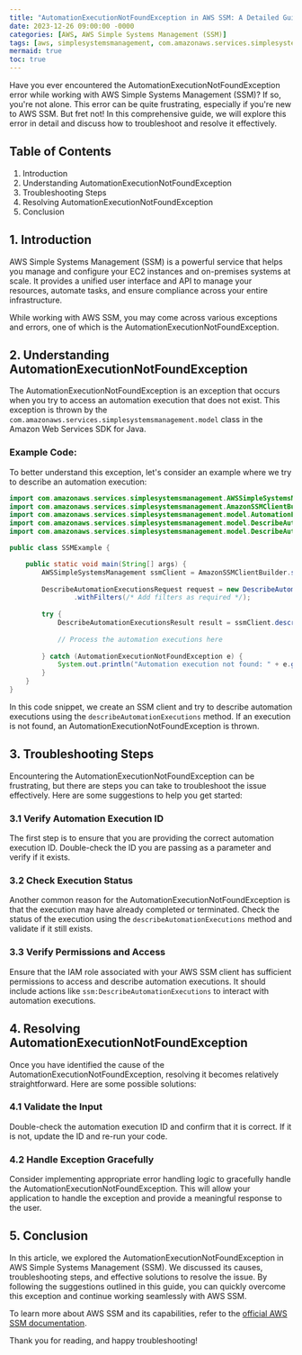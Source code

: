 ```yaml
---
title: "AutomationExecutionNotFoundException in AWS SSM: A Detailed Guide"
date: 2023-12-26 09:00:00 -0000
categories: [AWS, AWS Simple Systems Management (SSM)]
tags: [aws, simplesystemsmanagement, com.amazonaws.services.simplesystemsmanagement.model]
mermaid: true
toc: true
---
```



Have you ever encountered the AutomationExecutionNotFoundException error while working with AWS Simple Systems Management (SSM)? If so, you're not alone. This error can be quite frustrating, especially if you're new to AWS SSM. But fret not! In this comprehensive guide, we will explore this error in detail and discuss how to troubleshoot and resolve it effectively.

## Table of Contents
1. Introduction
2. Understanding AutomationExecutionNotFoundException
3. Troubleshooting Steps
4. Resolving AutomationExecutionNotFoundException
5. Conclusion

## 1. Introduction

AWS Simple Systems Management (SSM) is a powerful service that helps you manage and configure your EC2 instances and on-premises systems at scale. It provides a unified user interface and API to manage your resources, automate tasks, and ensure compliance across your entire infrastructure.

While working with AWS SSM, you may come across various exceptions and errors, one of which is the AutomationExecutionNotFoundException.

## 2. Understanding AutomationExecutionNotFoundException

The AutomationExecutionNotFoundException is an exception that occurs when you try to access an automation execution that does not exist. This exception is thrown by the `com.amazonaws.services.simplesystemsmanagement.model` class in the Amazon Web Services SDK for Java.

### Example Code:

To better understand this exception, let's consider an example where we try to describe an automation execution:

```java
import com.amazonaws.services.simplesystemsmanagement.AWSSimpleSystemsManagement;
import com.amazonaws.services.simplesystemsmanagement.AmazonSSMClientBuilder;
import com.amazonaws.services.simplesystemsmanagement.model.AutomationExecutionNotFoundException;
import com.amazonaws.services.simplesystemsmanagement.model.DescribeAutomationExecutionsRequest;
import com.amazonaws.services.simplesystemsmanagement.model.DescribeAutomationExecutionsResult;

public class SSMExample {

    public static void main(String[] args) {
        AWSSimpleSystemsManagement ssmClient = AmazonSSMClientBuilder.standard().build();
        
        DescribeAutomationExecutionsRequest request = new DescribeAutomationExecutionsRequest()
                .withFilters(/* Add filters as required */);
        
        try {
            DescribeAutomationExecutionsResult result = ssmClient.describeAutomationExecutions(request);
            
            // Process the automation executions here
            
        } catch (AutomationExecutionNotFoundException e) {
            System.out.println("Automation execution not found: " + e.getMessage());
        }
    }
}
```

In this code snippet, we create an SSM client and try to describe automation executions using the `describeAutomationExecutions` method. If an execution is not found, an AutomationExecutionNotFoundException is thrown.

## 3. Troubleshooting Steps

Encountering the AutomationExecutionNotFoundException can be frustrating, but there are steps you can take to troubleshoot the issue effectively. Here are some suggestions to help you get started:

### 3.1 Verify Automation Execution ID

The first step is to ensure that you are providing the correct automation execution ID. Double-check the ID you are passing as a parameter and verify if it exists.

### 3.2 Check Execution Status

Another common reason for the AutomationExecutionNotFoundException is that the execution may have already completed or terminated. Check the status of the execution using the `describeAutomationExecutions` method and validate if it still exists.

### 3.3 Verify Permissions and Access

Ensure that the IAM role associated with your AWS SSM client has sufficient permissions to access and describe automation executions. It should include actions like `ssm:DescribeAutomationExecutions` to interact with automation executions.

## 4. Resolving AutomationExecutionNotFoundException

Once you have identified the cause of the AutomationExecutionNotFoundException, resolving it becomes relatively straightforward. Here are some possible solutions:

### 4.1 Validate the Input

Double-check the automation execution ID and confirm that it is correct. If it is not, update the ID and re-run your code.

### 4.2 Handle Exception Gracefully

Consider implementing appropriate error handling logic to gracefully handle the AutomationExecutionNotFoundException. This will allow your application to handle the exception and provide a meaningful response to the user.

## 5. Conclusion

In this article, we explored the AutomationExecutionNotFoundException in AWS Simple Systems Management (SSM). We discussed its causes, troubleshooting steps, and effective solutions to resolve the issue. By following the suggestions outlined in this guide, you can quickly overcome this exception and continue working seamlessly with AWS SSM.

To learn more about AWS SSM and its capabilities, refer to the [official AWS SSM documentation](https://docs.aws.amazon.com/systems-manager/latest/userguide/what-is-systems-manager.html).

Thank you for reading, and happy troubleshooting!